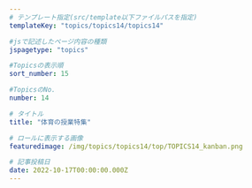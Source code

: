 ```yaml
---
# テンプレート指定(src/template以下ファイルパスを指定)
templateKey: "topics/topics14/topics14"

#jsで記述したページ内容の種類
jspagetype: "topics"

#Topicsの表示順
sort_number: 15

#TopicsのNo.
number: 14

# タイトル
title: "体育の授業特集"

# ロールに表示する画像
featuredimage: /img/topics/topics14/top/TOPICS14_kanban.png

# 記事投稿日
date: 2022-10-17T00:00:00.000Z
---
```

